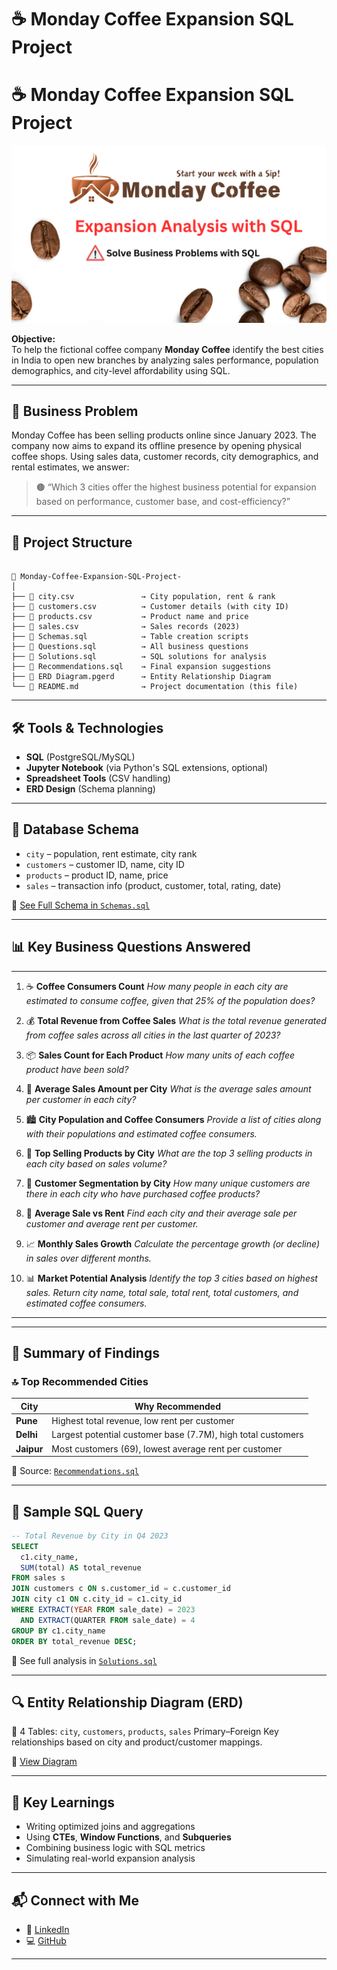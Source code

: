 # ☕ Monday Coffee Expansion SQL Project


<h1>☕ Monday Coffee Expansion SQL Project</h1>

<p align="center">
  <img src="1.png" alt="Monday Coffee Dashboard" width="700">
</p>


**Objective:**  
To help the fictional coffee company **Monday Coffee** identify the best cities in India to open new branches by analyzing sales performance, population demographics, and city-level affordability using SQL.

---

## 🧠 Business Problem

Monday Coffee has been selling products online since January 2023. The company now aims to expand its offline presence by opening physical coffee shops. Using sales data, customer records, city demographics, and rental estimates, we answer:

> 🟤 “Which 3 cities offer the highest business potential for expansion based on performance, customer base, and cost-efficiency?”

---

## 📁 Project Structure

```

📂 Monday-Coffee-Expansion-SQL-Project-
│
├── 📄 city.csv               → City population, rent & rank
├── 📄 customers.csv          → Customer details (with city ID)
├── 📄 products.csv           → Product name and price
├── 📄 sales.csv              → Sales records (2023)
├── 📄 Schemas.sql            → Table creation scripts
├── 📄 Questions.sql          → All business questions
├── 📄 Solutions.sql          → SQL solutions for analysis
├── 📄 Recommendations.sql    → Final expansion suggestions
├── 📄 ERD Diagram.pgerd      → Entity Relationship Diagram
└── 📄 README.md              → Project documentation (this file)

````

---

## 🛠️ Tools & Technologies

- **SQL** (PostgreSQL/MySQL)
- **Jupyter Notebook** (via Python's SQL extensions, optional)
- **Spreadsheet Tools** (CSV handling)
- **ERD Design** (Schema planning)

---

## 🧮 Database Schema

- `city` – population, rent estimate, city rank  
- `customers` – customer ID, name, city ID  
- `products` – product ID, name, price  
- `sales` – transaction info (product, customer, total, rating, date)  

🧾 [See Full Schema in `Schemas.sql`](./Schemas.sql.sql)

---

## 📊 Key Business Questions Answered


---


1. ☕ **Coffee Consumers Count**
   *How many people in each city are estimated to consume coffee, given that 25% of the population does?*

2. 💰 **Total Revenue from Coffee Sales**
   *What is the total revenue generated from coffee sales across all cities in the last quarter of 2023?*

3. 📦 **Sales Count for Each Product**
   *How many units of each coffee product have been sold?*

4. 🧾 **Average Sales Amount per City**
   *What is the average sales amount per customer in each city?*

5. 🏙️ **City Population and Coffee Consumers**
   *Provide a list of cities along with their populations and estimated coffee consumers.*

6. 🥇 **Top Selling Products by City**
   *What are the top 3 selling products in each city based on sales volume?*

7. 👥 **Customer Segmentation by City**
   *How many unique customers are there in each city who have purchased coffee products?*

8. 💸 **Average Sale vs Rent**
   *Find each city and their average sale per customer and average rent per customer.*

9. 📈 **Monthly Sales Growth**
   *Calculate the percentage growth (or decline) in sales over different months.*

10. 📊 **Market Potential Analysis**
    *Identify the top 3 cities based on highest sales. Return city name, total sale, total rent, total customers, and estimated coffee consumers.*

---



---

## 📌 Summary of Findings

### 🔝 Top Recommended Cities

| City     | Why Recommended |
|----------|------------------|
| **Pune**   | Highest total revenue, low rent per customer |
| **Delhi**  | Largest potential customer base (7.7M), high total customers |
| **Jaipur** | Most customers (69), lowest average rent per customer |

📝 Source: [`Recommendations.sql`](./Recommendations.sql)

---

## 🧠 Sample SQL Query

```sql
-- Total Revenue by City in Q4 2023
SELECT 
  c1.city_name,
  SUM(total) AS total_revenue
FROM sales s
JOIN customers c ON s.customer_id = c.customer_id
JOIN city c1 ON c.city_id = c1.city_id
WHERE EXTRACT(YEAR FROM sale_date) = 2023
  AND EXTRACT(QUARTER FROM sale_date) = 4
GROUP BY c1.city_name
ORDER BY total_revenue DESC;
````

🧾 See full analysis in [`Solutions.sql`](./Solutions.sql)

---

## 🔍 Entity Relationship Diagram (ERD)

📌 4 Tables: `city`, `customers`, `products`, `sales`
Primary–Foreign Key relationships based on city and product/customer mappings.

📎 [View Diagram](./ERD%20Diagram.pgerd)

---

## 🧠 Key Learnings

* Writing optimized joins and aggregations
* Using **CTEs**, **Window Functions**, and **Subqueries**
* Combining business logic with SQL metrics
* Simulating real-world expansion analysis

---

## 📬 Connect with Me

* 💼 [LinkedIn](https://www.linkedin.com/in/mangal-singh123/)
* 💻 [GitHub](https://github.com/mangal-singh001)

---




